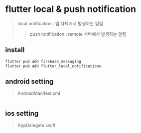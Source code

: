 # flutter local & push notification

> local notification : 앱 자체에서 발생하는 알림
>
> > push notification : remote 서버에서 발생하는 알림

## install

```sh
flutter pub add firebase_messaging
flutter pub add flutter_local_notifications
```

## android setting

> AndroidManifest.xml

```xml

```

## ios setting

> AppDelegate.swift

```swift

```
